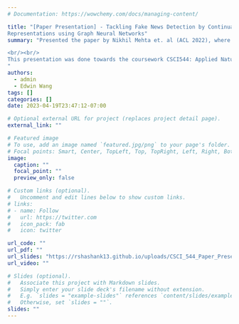 ```yaml
---
# Documentation: https://wowchemy.com/docs/managing-content/

title: "[Paper Presentation] - Tackling Fake News Detection by Continually Improving Social Context
Representations using Graph Neural Networks"
summary: "Presented the paper by Nikhil Mehta et. al (ACL 2022), where they propose inference operators to continually improve the social media context (represented as Relational Graph Convolutional Neural Network), to aid fake news detection.

<br/><br/>
This presentation was done towards the coursework CSCI544: Applied Natural Language Processing, taught by Prof. Mohammad Rostami, and Prof. Xuezhe Ma in Spring 2023, at USC. 
"
authors: 
  - admin
  - Edwin Wang
tags: []
categories: []
date: 2023-04-19T23:47:12-07:00

# Optional external URL for project (replaces project detail page).
external_link: ""

# Featured image
# To use, add an image named `featured.jpg/png` to your page's folder.
# Focal points: Smart, Center, TopLeft, Top, TopRight, Left, Right, BottomLeft, Bottom, BottomRight.
image:
  caption: ""
  focal_point: ""
  preview_only: false

# Custom links (optional).
#   Uncomment and edit lines below to show custom links.
# links:
# - name: Follow
#   url: https://twitter.com
#   icon_pack: fab
#   icon: twitter

url_code: ""
url_pdf: ""
url_slides: "https://rshashank13.github.io/uploads/CSCI_544_Paper_Presentation.pdf"
url_video: ""

# Slides (optional).
#   Associate this project with Markdown slides.
#   Simply enter your slide deck's filename without extension.
#   E.g. `slides = "example-slides"` references `content/slides/example-slides.md`.
#   Otherwise, set `slides = ""`.
slides: ""
---
```

